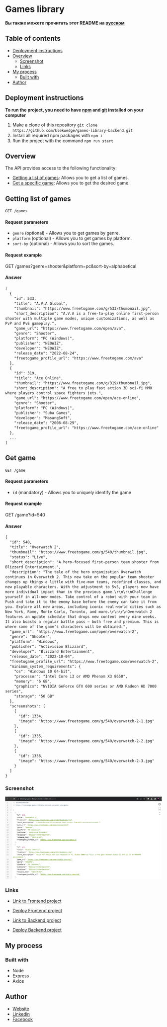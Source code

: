 # Games library

**Вы также можете прочитать этот README на [русском](https://github.com/klekwedge/games-library-backend/blob/main/README.md)**

## Table of contents

- [Deployment instructions](#deployment-instructions)
- [Overview](#overview)
  - [Screenshot](#screenshot)
  - [Links](#links)
- [My process](#my-process)
  - [Built with](#built-with)
- [Author](#author)

## Deployment instructions

**To run the project, you need to have [npm](https://nodejs.org/en/) and [git](https://git-scm.com/downloads) installed on your computer**

1. Make a clone of this repository ```git clone https://github.com/klekwedge/games-library-backend.git```
2. Install all required npm packages with ```npm i```
3. Run the project with the command ```npm run start```

## Overview

The API provides access to the following functionality:

- [Getting a list of games](#getting-list-of-games): Allows you to get a list of games.
- [Get a specific game](#get-game): Allows you to get the desired game.

## Getting list of games

`GET /games`

#### Request parameters

- `genre` (optional) - Allows you to get games by genre.
- `platform` (optional) - Allows you to get games by platform.
- `sort-by` (optional) - Allows you to sort the games.

#### Request example

GET /games?genre=shooter&platform=pc&sort-by=alphabetical

#### Answer


```
[
  {
    "id": 533,
    "title": "A.V.A Global",
    "thumbnail": "https://www.freetogame.com/g/533/thumbnail.jpg",
    "short_description": "A.V.A is a free-to-play online first-person shooter with multiple game modes, unique customizations, as well as PvP and PvE gameplay.",
    "game_url": "https://www.freetogame.com/open/ava",
    "genre": "Shooter",
    "platform": "PC (Windows)",
    "publisher": "NEOWIZ",
    "developer": "NEOWIZ",
    "release_date": "2022-08-24",
    "freetogame_profile_url": "https://www.freetogame.com/ava"
  },
  {
    "id": 319,
    "title": "Ace Online",
    "thumbnail": "https://www.freetogame.com/g/319/thumbnail.jpg",
    "short_description": "A free to play fast action 3D sci-fi MMO where players control space fighters jets.",
    "game_url": "https://www.freetogame.com/open/ace-online",
    "genre": "Shooter",
    "platform": "PC (Windows)",
    "publisher": "Suba Games",
    "developer": "MasangSoft",
    "release_date": "2008-08-29",
    "freetogame_profile_url": "https://www.freetogame.com/ace-online"
  },
  ...
]
```

## Get game

`GET /game`

#### Request parameters

- `id` (mandatory) - Allows you to uniquely identify the game

#### Request example

GET /game?id=540

#### Answer


```
{
  "id": 540,
  "title": "Overwatch 2",
  "thumbnail": "https://www.freetogame.com/g/540/thumbnail.jpg",
  "status": "Live",
  "short_description": "A hero-focused first-person team shooter from Blizzard Entertainment.",
  "description": "The tale of the hero organization Overwatch continues in Overwatch 2. This new take on the popular team shooter changes up things a little with five-man teams, redefined classes, and new playable characters. With the adjustment to 5v5, players now have more individual impact than in the previous game.\r\n\r\nChallenge yourself in all-new modes. Take control of a robot with your team in Push and take it to the enemy base before the enemy can take it from you. Explore all new areas, including iconic real-world cities such as New York, Rome, Monte Carlo, Toronto, and more.\r\n\r\nOverwatch 2 features an update schedule that drops new content every nine weeks. It also boasts a regular battle pass – both free and premium. This is where some of the game’s characters will be obtained.",
  "game_url": "https://www.freetogame.com/open/overwatch-2",
  "genre": "Shooter",
  "platform": "Windows",
  "publisher": "Activision Blizzard",
  "developer": "Blizzard Entertainment",
  "release_date": "2022-10-04",
  "freetogame_profile_url": "https://www.freetogame.com/overwatch-2",
  "minimum_system_requirements": {
    "os": "Windows 10 64-bit",
    "processor": "Intel Core i3 or AMD Phenom X3 8650",
    "memory": "6 GB",
    "graphics": "NVIDIA GeForce GTX 600 series or AMD Radeon HD 7000 series",
    "storage": "50 GB"
  },
  "screenshots": [
    {
      "id": 1334,
      "image": "https://www.freetogame.com/g/540/overwatch-2-1.jpg"
    },
    {
      "id": 1335,
      "image": "https://www.freetogame.com/g/540/overwatch-2-2.jpg"
    },
    {
      "id": 1336,
      "image": "https://www.freetogame.com/g/540/overwatch-2-3.jpg"
    }
  ]
}
```

### Screenshot

![Main screen](./preview/screenshot.png)

### Links

- [Link to Frontend project](https://github.com/klekwedge/games-library)
- [Deploy Frontend project](https://klekwedge-games-library.vercel.app/)

- [Link to Backend project](https://github.com/klekwedge/games-library-backend)
- [Deploy Backend project](https://klekwedge-games-library-backend.onrender.com/games)

## My process

### Built with

- Node
- Express
- Axios

## Author

- [Website](https://klekwedge-cv.vercel.app/)
- [Linkedin](https://www.linkedin.com/in/klekwedge/)
- [Facebook](https://www.facebook.com/klekwedge)

